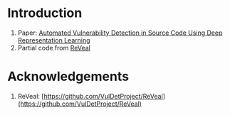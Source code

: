 # Introduction
1. Paper: [Automated Vulnerability Detection in Source Code Using Deep Representation Learning](https://ieeexplore.ieee.org/abstract/document/8614145)
2. Partial code from [ReVeal](https://github.com/VulDetProject/ReVeal)


# Acknowledgements
1. ReVeal: [https://github.com/VulDetProject/ReVeal](https://github.com/VulDetProject/ReVeal)